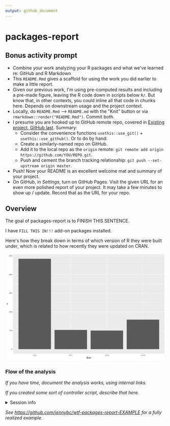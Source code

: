 ```yaml
---
output: github_document
---
```


<!-- README.md is generated from README.Rmd. Please edit that file -->



# packages-report

## Bonus activity prompt

* Combine your work analyzing your R packages and what we've learned re: GitHub and R Markdown
* This `README.Rmd` gives a scaffold for using the work you did earlier to make a little report.
* Given our previous work, I'm using pre-computed results and including a pre-made figure, leaving the R code down in scripts below `R/`. But know that, in other contexts, you could inline all that code in chunks here. Depends on downstream usage and the project context.
* Locally, do `README.Rmd` --> `README.md` with the "Knit" button or via `rmarkdown::render("README.Rmd")`. Commit both.
* I presume you are hooked up to GitHub remote repo, covered in [Existing project, GitHub last](https://happygitwithr.com/existing-github-last.html). Summary:
  - Consider the convenience functions `usethis::use_git()` + `usethis::use_github()`. Or to do by hand:
  - Create a similarly-named repo on GitHub.
  - Add it to the local repo as the `origin` remote: `git remote add origin https://github.com/YOU/REPO.git`.
  - Push and cement the branch tracking relationship: `git push --set-upstream origin master`.
* Push! Now your README is an excellent welcome mat and summary of your project.
* On GitHub, in *Settings*, turn on GitHub Pages. Visit the given URL for an even more polished report of your project. It may take a few minutes to show up / update. Record that as the URL for your repo.

## Overview

The goal of packages-report is to FINISH THIS SENTENCE.



I have `FILL THIS IN!!!` add-on packages installed.

Here's how they break down in terms of which version of R they were built under, which is related to how recently they were updated on CRAN.



![](figs/built-barchart.png)

### Flow of the analysis

*If you have time, document the analysis works, using internal links.*

*If you created some sort of controller script, describe that here.*

<details>

<summary>Session info</summary>

```r
devtools::session_info()
#> ─ Session info ───────────────────────────────────────────────────────────────
#>  setting  value
#>  version  R version 4.3.1 (2023-06-16)
#>  os       macOS Ventura 13.4
#>  system   aarch64, darwin20
#>  ui       X11
#>  language (EN)
#>  collate  en_US.UTF-8
#>  ctype    en_US.UTF-8
#>  tz       America/Chicago
#>  date     2023-09-17
#>  pandoc   3.1.1 @ /Applications/RStudio.app/Contents/Resources/app/quarto/bin/tools/ (via rmarkdown)
#> 
#> ─ Packages ───────────────────────────────────────────────────────────────────
#>  package     * version date (UTC) lib source
#>  cachem        1.0.8   2023-05-01 [1] CRAN (R 4.3.0)
#>  callr         3.7.3   2022-11-02 [1] CRAN (R 4.3.0)
#>  cli           3.6.1   2023-03-23 [1] CRAN (R 4.3.0)
#>  colorspace    2.1-0   2023-01-23 [1] RSPM (R 4.3.1)
#>  crayon        1.5.2   2022-09-29 [1] CRAN (R 4.3.0)
#>  devtools      2.4.5   2022-10-11 [1] CRAN (R 4.3.0)
#>  digest        0.6.33  2023-07-07 [1] CRAN (R 4.3.0)
#>  dplyr       * 1.1.3   2023-09-03 [1] RSPM (R 4.3.1)
#>  ellipsis      0.3.2   2021-04-29 [1] CRAN (R 4.3.0)
#>  evaluate      0.21    2023-05-05 [1] CRAN (R 4.3.0)
#>  fansi         1.0.4   2023-01-22 [1] RSPM (R 4.3.1)
#>  fastmap       1.1.1   2023-02-24 [1] CRAN (R 4.3.0)
#>  forcats     * 1.0.0   2023-01-29 [1] CRAN (R 4.3.0)
#>  fs            1.6.3   2023-07-20 [1] CRAN (R 4.3.0)
#>  generics      0.1.3   2022-07-05 [1] RSPM (R 4.3.1)
#>  ggplot2     * 3.4.3   2023-08-14 [1] RSPM (R 4.3.1)
#>  glue          1.6.2   2022-02-24 [1] CRAN (R 4.3.0)
#>  gtable        0.3.4   2023-08-21 [1] RSPM (R 4.3.1)
#>  hms           1.1.3   2023-03-21 [1] CRAN (R 4.3.0)
#>  htmltools     0.5.6   2023-08-10 [1] CRAN (R 4.3.0)
#>  htmlwidgets   1.6.2   2023-03-17 [1] CRAN (R 4.3.0)
#>  httpuv        1.6.11  2023-05-11 [1] CRAN (R 4.3.0)
#>  knitr         1.43    2023-05-25 [1] CRAN (R 4.3.0)
#>  later         1.3.1   2023-05-02 [1] CRAN (R 4.3.0)
#>  lifecycle     1.0.3   2022-10-07 [1] CRAN (R 4.3.0)
#>  lubridate   * 1.9.2   2023-02-10 [1] CRAN (R 4.3.0)
#>  magrittr      2.0.3   2022-03-30 [1] CRAN (R 4.3.0)
#>  memoise       2.0.1   2021-11-26 [1] CRAN (R 4.3.0)
#>  mime          0.12    2021-09-28 [1] RSPM (R 4.3.1)
#>  miniUI        0.1.1.1 2018-05-18 [1] CRAN (R 4.3.0)
#>  munsell       0.5.0   2018-06-12 [1] RSPM (R 4.3.1)
#>  pillar        1.9.0   2023-03-22 [1] RSPM (R 4.3.1)
#>  pkgbuild      1.4.2   2023-06-26 [1] CRAN (R 4.3.0)
#>  pkgconfig     2.0.3   2019-09-22 [1] RSPM (R 4.3.1)
#>  pkgload       1.3.2.1 2023-07-08 [1] CRAN (R 4.3.0)
#>  prettyunits   1.1.1   2020-01-24 [1] CRAN (R 4.3.0)
#>  processx      3.8.2   2023-06-30 [1] CRAN (R 4.3.0)
#>  profvis       0.3.8   2023-05-02 [1] CRAN (R 4.3.0)
#>  promises      1.2.1   2023-08-10 [1] CRAN (R 4.3.0)
#>  ps            1.7.5   2023-04-18 [1] CRAN (R 4.3.0)
#>  purrr       * 1.0.2   2023-08-10 [1] CRAN (R 4.3.0)
#>  R6            2.5.1   2021-08-19 [1] CRAN (R 4.3.0)
#>  Rcpp          1.0.11  2023-07-06 [1] RSPM (R 4.3.1)
#>  readr       * 2.1.4   2023-02-10 [1] CRAN (R 4.3.0)
#>  remotes       2.4.2.1 2023-07-18 [1] CRAN (R 4.3.0)
#>  rlang         1.1.1   2023-04-28 [1] CRAN (R 4.3.0)
#>  rmarkdown     2.24    2023-08-14 [1] CRAN (R 4.3.0)
#>  rstudioapi    0.15.0  2023-07-07 [1] CRAN (R 4.3.0)
#>  scales        1.2.1   2022-08-20 [1] RSPM (R 4.3.1)
#>  sessioninfo   1.2.2   2021-12-06 [1] CRAN (R 4.3.0)
#>  shiny         1.7.5   2023-08-12 [1] CRAN (R 4.3.0)
#>  stringi       1.7.12  2023-01-11 [1] CRAN (R 4.3.0)
#>  stringr     * 1.5.0   2022-12-02 [1] CRAN (R 4.3.0)
#>  tibble      * 3.2.1   2023-03-20 [1] RSPM (R 4.3.1)
#>  tidyr       * 1.3.0   2023-01-24 [1] RSPM (R 4.3.1)
#>  tidyselect    1.2.0   2022-10-10 [1] RSPM (R 4.3.1)
#>  tidyverse   * 2.0.0   2023-02-22 [1] CRAN (R 4.3.0)
#>  timechange    0.2.0   2023-01-11 [1] CRAN (R 4.3.0)
#>  tzdb          0.4.0   2023-05-12 [1] CRAN (R 4.3.0)
#>  urlchecker    1.0.1   2021-11-30 [1] CRAN (R 4.3.0)
#>  usethis       2.2.2   2023-07-06 [1] CRAN (R 4.3.0)
#>  utf8          1.2.3   2023-01-31 [1] RSPM (R 4.3.1)
#>  vctrs         0.6.3   2023-06-14 [1] CRAN (R 4.3.0)
#>  withr         2.5.0   2022-03-03 [1] CRAN (R 4.3.0)
#>  xfun          0.40    2023-08-09 [1] CRAN (R 4.3.0)
#>  xtable        1.8-4   2019-04-21 [1] CRAN (R 4.3.0)
#>  yaml          2.3.7   2023-01-23 [1] CRAN (R 4.3.0)
#> 
#>  [1] /Library/Frameworks/R.framework/Versions/4.3-arm64/Resources/library
#> 
#> ──────────────────────────────────────────────────────────────────────────────
```

</details>

*See <https://github.com/jennybc/wtf-packages-report-EXAMPLE> for a fully realized example.*
